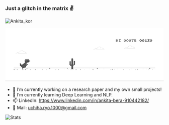 ### Just a glitch in the matrix :v:

![Ankita_kor](https://www.canva.com/design/DAEqv26Lwt0/X-glzQksGcxBnOL-4CmooQ/watch?utm_content=DAEqv26Lwt0&utm_campaign=designshare&utm_medium=link&utm_source=publishsharelink )

![Chrome_Dino](chrome_dino.gif)

- 🔭 I’m currently working on a research paper and my own small projects!
- 🌱 I’m currently learning Deep Learning and NLP.
- 📫  LinkedIn: https://www.linkedin.com/in/ankita-bera-910442182/
- :e-mail: Mail: uchiha.ryo.1000@gmail.com


![Stats](https://github-readme-stats.vercel.app/api?username=abera07&show_icons=true&theme=tokyonight)

<!--
**abera07/abera07** is a ✨ _special_ ✨ repository because its `README.md` (this file) appears on your GitHub profile.

